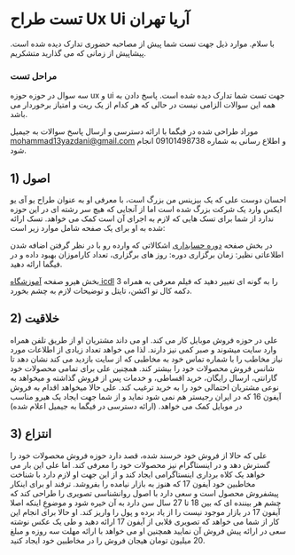 # تست طراح Ux Ui آریا تهران

با سلام. موارد ذیل جهت تست شما پیش از مصاحبه حضوری تدارک دیده شده است. پیشاپیش از زمانی که می گذارید متشکریم.

### مراحل تست
سه سوال در حوزه حوزه ux و  ui جهت تست شما تدارک دیده شده است. پاسخ دادن به همه این سوالات الزامی نیست در حالی که هر کدام از یک ریت و امتیاز برخوردار می باشد.

موراد طراحی شده در فیگما با ارائه دسترسی و ارسال پاسخ سوالات به جیمیل mohammad13yazdani@gmail.com و اطلاع رسانی به شماره 09101498738 انجام شود.

## 1) اصول
احسان دوست علی که یک بیزینس من بزرگ است، با معرفی او به عنوان طراح یو آی یو ایکس وارد یک شرکت بزرگ شده است اما از آنجایی که هیچ سر رشته ای در این حوزه ندارد از شما برای تسک هایی که لازم به اجرای آن است کمک می خواهد. تسک ارائه شده به او برای یک صفحه شامل موارد زیر است:

در بخش صفحه [دوره حسابداری] اشکالاتی که وارده رو با در نظر گرفتن اضافه شدن اطلاعاتی نظیر: زمان برگزاری دوره: روز های برگزاری، تعداد کاراموزان بهبود داده و در فیگما ارائه دهید.

بخش هیرو صفحه [آموزشگاه icdl] را به گونه ای تغییر دهید که فیلم معرفی به همراه 3 دکمه کال تو اکشن، تایتل و توضیحات لازم به چشم بخورد.

## 2) خلاقیت
علی در حوزه فروش موبایل کار می کند. او می داند مشتریان او از طریق تلفن همراه وارد سایت میشوند و صبر کمی نیز دارند. لذا می خواهد تعداد زیادی از اطلاعات مورد نیاز مخاطب را با شماره تماس خود به مخاطبی که از سایت بازدید می کند نشان دهد تا شانس فروش محصولات خود را بیشتر کند. همچنین علی برای تمامی محصولات خود گارانتی، ارسال رایگان، خرید اقساطی، و خدمات پس از فروش گذاشته و میخواهد به نوعی مشتریان احتمالی خود را به خرید ترغیب کند. علی حالا میخواهد اقدام به فروش آیفون 16 که در ایران رجیستر هم نمی شود نماید و از شما جهت ایجاد یک هیرو مناسب در موبایل کمک می خواهد. (ارائه دسترسی در فیگما به جیمیل اعلام شده)

## 3) انتزاع
علی که حالا از فروش خود خرسند شده، قصد دارد حوزه فروش محصولات خود را گسترش دهد و در اینستاگرام نیز محصولات خود را معرفی کند. اما علی این بار می خواهد یک کلاه برداری اینستاگرامی ایجاد کند و از این جهت او لازم دارد با شناخت مخاطبین خود آیفون 17 که هنوز به بازار نیامده را بفروشد. ترفند او برای اینکار پیشفروش محصول است و سعی دارد با اصول روانشناسی تصویری را طراحی کند که چشم هر بیننده ای که بین 18 تا 27 سال سن دارد به آن خیره شود و موضوعِ اینکه اصلا آیفون 17 در بازار موجود نیست را از یاد برده و پول را واریز کند. او حالا برای انجام این کار از شما می خواهد که تصویری قلابی از آیفون 17 ارائه دهید و طی یک عکس نوشته سعی در ارائه پیش فروش آن نمایید همچنین او می خواهد با ارائه مهلت سه روزه و مبلغ 20 میلیون تومان هیجان فروش را در مخاطبین خود ایجاد کنید.

[دوره حسابداری]: <https://www.aryatehran.com/%D8%A2%D9%85%D9%88%D8%B2%D8%B4-%D8%AD%D8%B3%D8%A7%D8%A8%D8%AF%D8%A7%D8%B1%DB%8C/#courses>
[آموزشگاه icdl]: <https://www.aryatehran.com/%D8%A2%D9%85%D9%88%D8%B2%D8%B4%DA%AF%D8%A7%D9%87-icdl-%D8%AF%D8%B1-%D8%AA%D9%87%D8%B1%D8%A7%D9%86/>
